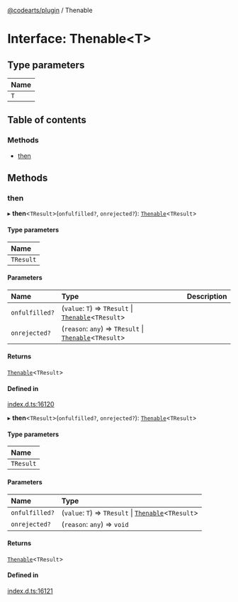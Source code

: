 [@codearts/plugin](../README.md) / Thenable

# Interface: Thenable<T\>

## Type parameters

| Name |
| :------ |
| `T` |

## Table of contents

### Methods

- [then](Thenable.md#then)

## Methods

### then

▸ **then**<`TResult`\>(`onfulfilled?`, `onrejected?`): [`Thenable`](Thenable.md)<`TResult`\>

#### Type parameters

| Name |
| :------ |
| `TResult` |

#### Parameters

| Name | Type | Description |
| :------ | :------ | :------ |
| `onfulfilled?` | (`value`: `T`) => `TResult` \| [`Thenable`](Thenable.md)<`TResult`\> |  |
| `onrejected?` | (`reason`: `any`) => `TResult` \| [`Thenable`](Thenable.md)<`TResult`\> |  |

#### Returns

[`Thenable`](Thenable.md)<`TResult`\>

#### Defined in

[index.d.ts:16120](https://github.com/huaweicloud/cloudide-plugin-api/blob/03c74e5/index.d.ts#L16120)

▸ **then**<`TResult`\>(`onfulfilled?`, `onrejected?`): [`Thenable`](Thenable.md)<`TResult`\>

#### Type parameters

| Name |
| :------ |
| `TResult` |

#### Parameters

| Name | Type |
| :------ | :------ |
| `onfulfilled?` | (`value`: `T`) => `TResult` \| [`Thenable`](Thenable.md)<`TResult`\> |
| `onrejected?` | (`reason`: `any`) => `void` |

#### Returns

[`Thenable`](Thenable.md)<`TResult`\>

#### Defined in

[index.d.ts:16121](https://github.com/huaweicloud/cloudide-plugin-api/blob/03c74e5/index.d.ts#L16121)
